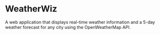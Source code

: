 # WeatherWiz
A web application that displays real-time weather information and a 5-day weather forecast for any city using the OpenWeatherMap API.
